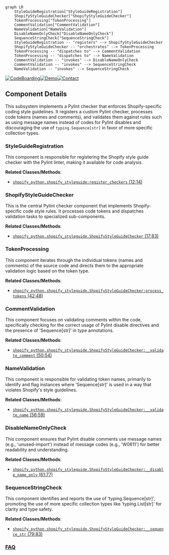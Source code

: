 ```mermaid
graph LR
    StyleGuideRegistration["StyleGuideRegistration"]
    ShopifyStyleGuideChecker["ShopifyStyleGuideChecker"]
    TokenProcessing["TokenProcessing"]
    CommentValidation["CommentValidation"]
    NameValidation["NameValidation"]
    DisableNameOnlyCheck["DisableNameOnlyCheck"]
    SequenceStringCheck["SequenceStringCheck"]
    StyleGuideRegistration -- "registers" --> ShopifyStyleGuideChecker
    ShopifyStyleGuideChecker -- "orchestrates" --> TokenProcessing
    TokenProcessing -- "dispatches to" --> CommentValidation
    TokenProcessing -- "dispatches to" --> NameValidation
    CommentValidation -- "invokes" --> DisableNameOnlyCheck
    CommentValidation -- "invokes" --> SequenceStringCheck
    NameValidation -- "invokes" --> SequenceStringCheck
```
[![CodeBoarding](https://img.shields.io/badge/Generated%20by-CodeBoarding-9cf?style=flat-square)](https://github.com/CodeBoarding/GeneratedOnBoardings)[![Demo](https://img.shields.io/badge/Try%20our-Demo-blue?style=flat-square)](https://www.codeboarding.org/demo)[![Contact](https://img.shields.io/badge/Contact%20us%20-%20contact@codeboarding.org-lightgrey?style=flat-square)](mailto:contact@codeboarding.org)

## Component Details

This subsystem implements a Pylint checker that enforces Shopify-specific coding style guidelines. It registers a custom Pylint checker, processes code tokens (names and comments), and validates them against rules such as using message names instead of codes for Pylint disables and discouraging the use of `typing.Sequence[str]` in favor of more specific collection types.

### StyleGuideRegistration
This component is responsible for registering the Shopify style guide checker with the Pylint linter, making it available for code analysis.


**Related Classes/Methods**:

- <a href="https://github.com/Shopify/shopify_python/blob/master/shopify_python/shopify_styleguide.py#L12-L14" target="_blank" rel="noopener noreferrer">`shopify_python.shopify_styleguide:register_checkers` (12:14)</a>


### ShopifyStyleGuideChecker
This is the central Pylint checker component that implements Shopify-specific code style rules. It processes code tokens and dispatches validation tasks to specialized sub-components.


**Related Classes/Methods**:

- <a href="https://github.com/Shopify/shopify_python/blob/master/shopify_python/shopify_styleguide.py#L17-L83" target="_blank" rel="noopener noreferrer">`shopify_python.shopify_styleguide.ShopifyStyleGuideChecker` (17:83)</a>


### TokenProcessing
This component iterates through the individual tokens (names and comments) of the source code and directs them to the appropriate validation logic based on the token type.


**Related Classes/Methods**:

- <a href="https://github.com/Shopify/shopify_python/blob/master/shopify_python/shopify_styleguide.py#L42-L48" target="_blank" rel="noopener noreferrer">`shopify_python.shopify_styleguide.ShopifyStyleGuideChecker:process_tokens` (42:48)</a>


### CommentValidation
This component focuses on validating comments within the code, specifically checking for the correct usage of Pylint disable directives and the presence of 'Sequence[str]' in type annotations.


**Related Classes/Methods**:

- <a href="https://github.com/Shopify/shopify_python/blob/master/shopify_python/shopify_styleguide.py#L50-L54" target="_blank" rel="noopener noreferrer">`shopify_python.shopify_styleguide.ShopifyStyleGuideChecker:__validate_comment` (50:54)</a>


### NameValidation
This component is responsible for validating token names, primarily to identify and flag instances where 'Sequence[str]' is used in a way that violates Shopify's style guidelines.


**Related Classes/Methods**:

- <a href="https://github.com/Shopify/shopify_python/blob/master/shopify_python/shopify_styleguide.py#L56-L59" target="_blank" rel="noopener noreferrer">`shopify_python.shopify_styleguide.ShopifyStyleGuideChecker:__validate_name` (56:59)</a>


### DisableNameOnlyCheck
This component ensures that Pylint disable comments use message names (e.g., 'unused-import') instead of message codes (e.g., 'W0611') for better readability and understanding.


**Related Classes/Methods**:

- <a href="https://github.com/Shopify/shopify_python/blob/master/shopify_python/shopify_styleguide.py#L61-L77" target="_blank" rel="noopener noreferrer">`shopify_python.shopify_styleguide.ShopifyStyleGuideChecker:__disable_name_only` (61:77)</a>


### SequenceStringCheck
This component identifies and reports the use of 'typing.Sequence[str]', promoting the use of more specific collection types like 'typing.List[str]' for clarity and type safety.


**Related Classes/Methods**:

- <a href="https://github.com/Shopify/shopify_python/blob/master/shopify_python/shopify_styleguide.py#L79-L83" target="_blank" rel="noopener noreferrer">`shopify_python.shopify_styleguide.ShopifyStyleGuideChecker:__sequence_str` (79:83)</a>




### [FAQ](https://github.com/CodeBoarding/GeneratedOnBoardings/tree/main?tab=readme-ov-file#faq)